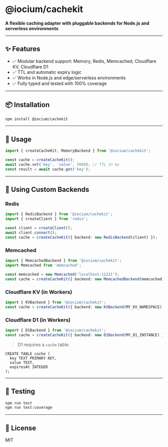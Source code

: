 # @iocium/cachekit

**A flexible caching adapter with pluggable backends for Node.js and serverless environments**

---

## ✨ Features

- ✅ Modular backend support: Memory, Redis, Memcached, Cloudflare KV, Cloudflare D1
- ✅ TTL and automatic expiry logic
- ✅ Works in Node.js and edge/serverless environments
- ✅ Fully typed and tested with 100% coverage

---

## 📦 Installation

```bash
npm install @iocium/cachekit
```

---

## 🚀 Usage

```ts
import { createCacheKit, MemoryBackend } from '@iocium/cachekit';

const cache = createCacheKit();
await cache.set('key', 'value', 5000); // TTL in ms
const result = await cache.get('key');
```

---

## 🧩 Using Custom Backends

### Redis
```ts
import { RedisBackend } from '@iocium/cachekit';
import { createClient } from 'redis';

const client = createClient();
await client.connect();
const cache = createCacheKit({ backend: new RedisBackend(client) });
```

### Memcached
```ts
import { MemcachedBackend } from '@iocium/cachekit';
import Memcached from 'memcached';

const memcached = new Memcached('localhost:11211');
const cache = createCacheKit({ backend: new MemcachedBackend(memcached) });
```

### Cloudflare KV (in Workers)
```ts
import { KVBackend } from '@iocium/cachekit';
const cache = createCacheKit({ backend: new KVBackend(MY_KV_NAMESPACE) });
```

### Cloudflare D1 (in Workers)
```ts
import { D1Backend } from '@iocium/cachekit';
const cache = createCacheKit({ backend: new D1Backend(MY_D1_INSTANCE) });
```

> D1 requires a `cache` table:  
```text
CREATE TABLE cache (
  key TEXT PRIMARY KEY,
  value TEXT,
  expiresAt INTEGER
);
```

---

## 🧪 Testing

```bash
npm run test
npm run test:coverage
```

---

## 📄 License

MIT
